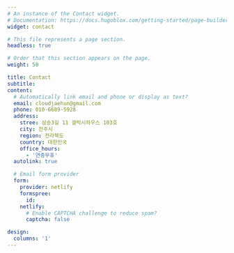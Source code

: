 ```yaml
---
# An instance of the Contact widget.
# Documentation: https://docs.hugoblox.com/getting-started/page-builder/
widget: contact

# This file represents a page section.
headless: true

# Order that this section appears on the page.
weight: 50

title: Contact
subtitle: 
content:
  # Automatically link email and phone or display as text?
  email: cloudjaehun@gmail.com
  phone: 010-6689-5928
  address:
    stree: 삼송3길 11 갤럭시하우스 103호
    city: 전주시
    region: 전라북도
    country: 대한민국
    office_hours:
      - '연중무휴'
  autolink: true

  # Email form provider
  form:
    provider: netlify
    formspree:
      id:
    netlify:
      # Enable CAPTCHA challenge to reduce spam?
      captcha: false

design:
  columns: '1'
---
```

